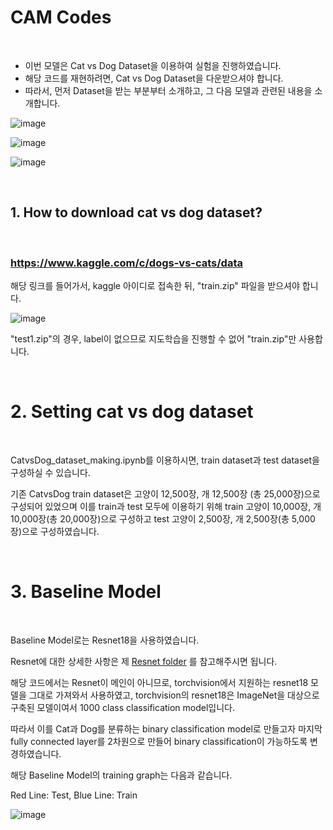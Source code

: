 # CAM Codes

<br/>

* 이번 모델은 Cat vs Dog Dataset을 이용하여 실험을 진행하였습니다.
* 해당 코드를 재현하려면, Cat vs Dog Dataset을 다운받으셔야 합니다.
* 따라서, 먼저 Dataset을 받는 부분부터 소개하고, 그 다음 모델과 관련된 내용을 소개합니다.



![image](https://user-images.githubusercontent.com/57930520/117242459-4741d900-ae70-11eb-95ae-4456073167fb.png)

![image](https://user-images.githubusercontent.com/57930520/117242480-5163d780-ae70-11eb-88c1-ca5ed23b526f.png)

![image](https://user-images.githubusercontent.com/57930520/117242518-5fb1f380-ae70-11eb-8207-761b74c0c909.png)



<br/>

## 1. How to download cat vs dog dataset?

<br/>

### https://www.kaggle.com/c/dogs-vs-cats/data

해당 링크를 들어가서, kaggle 아이디로 접속한 뒤, "train.zip" 파일을 받으셔야 합니다.

![image](https://user-images.githubusercontent.com/57930520/117242312-f5994e80-ae6f-11eb-8128-62d7b7631b31.png)

"test1.zip"의 경우, label이 없으므로 지도학습을 진행할 수 없어 "train.zip"만 사용합니다.

<br/>




# 2. Setting cat vs dog dataset

<br/>

CatvsDog_dataset_making.ipynb를 이용하시면, train dataset과 test dataset을 구성하실 수 있습니다.

기존 CatvsDog train dataset은 고양이 12,500장, 개 12,500장 (총 25,000장)으로 구성되어 있었으며 이를 train과 test 모두에 이용하기 위해 train 고양이 10,000장, 개 10,000장(총 20,000장)으로 구성하고 test 고양이 2,500장, 개 2,500장(총 5,000장)으로 구성하였습니다.

<br/>



# 3. Baseline Model

<br/>

Baseline Model로는 Resnet18을 사용하였습니다.



Resnet에 대한 상세한 사항은 제 [Resnet folder](https://github.com/PeterKim1/paper_code_review/tree/master/6.%20ResNet) 를 참고해주시면 됩니다.



해당 코드에서는 Resnet이 메인이 아니므로, torchvision에서 지원하는 resnet18 모델을 그대로 가져와서 사용하였고, torchvision의 resnet18은 ImageNet을 대상으로 구축된 모델이여서 1000 class classification model입니다.



따라서 이를 Cat과 Dog를 분류하는 binary classification model로 만들고자 마지막 fully connected layer를 2차원으로 만들어 binary classification이 가능하도록 변경하였습니다.



해당 Baseline Model의 training graph는 다음과 같습니다.

Red Line: Test, Blue Line: Train

![image](https://user-images.githubusercontent.com/57930520/117245117-40699500-ae75-11eb-8b3a-296868c49775.png)



















